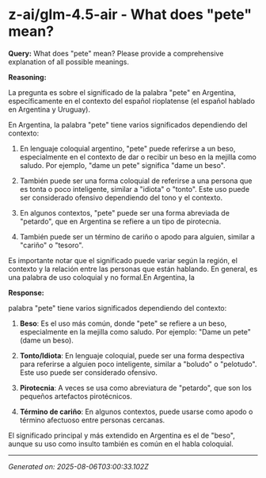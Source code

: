 # z-ai/glm-4.5-air - What does "pete" mean?

**Query:** What does "pete" mean? Please provide a comprehensive explanation of all possible meanings.

**Reasoning:**

La pregunta es sobre el significado de la palabra "pete" en Argentina, específicamente en el contexto del español rioplatense (el español hablado en Argentina y Uruguay).

En Argentina, la palabra "pete" tiene varios significados dependiendo del contexto:

1. En lenguaje coloquial argentino, "pete" puede referirse a un beso, especialmente en el contexto de dar o recibir un beso en la mejilla como saludo. Por ejemplo, "dame un pete" significa "dame un beso".

2. También puede ser una forma coloquial de referirse a una persona que es tonta o poco inteligente, similar a "idiota" o "tonto". Este uso puede ser considerado ofensivo dependiendo del tono y el contexto.

3. En algunos contextos, "pete" puede ser una forma abreviada de "petardo", que en Argentina se refiere a un tipo de pirotecnia.

4. También puede ser un término de cariño o apodo para alguien, similar a "cariño" o "tesoro".

Es importante notar que el significado puede variar según la región, el contexto y la relación entre las personas que están hablando. En general, es una palabra de uso coloquial y no formal.En Argentina, la

**Response:**


palabra "pete" tiene varios significados dependiendo del contexto:

1. **Beso**: Es el uso más común, donde "pete" se refiere a un beso, especialmente en la mejilla como saludo. Por ejemplo: "Dame un pete" (dame un beso).

2. **Tonto/Idiota**: En lenguaje coloquial, puede ser una forma despectiva para referirse a alguien poco inteligente, similar a "boludo" o "pelotudo". Este uso puede ser considerado ofensivo.

3. **Pirotecnia**: A veces se usa como abreviatura de "petardo", que son los pequeños artefactos pirotécnicos.

4. **Término de cariño**: En algunos contextos, puede usarse como apodo o término afectuoso entre personas cercanas.

El significado principal y más extendido en Argentina es el de "beso", aunque su uso como insulto también es común en el habla coloquial.

---
*Generated on: 2025-08-06T03:00:33.102Z*
